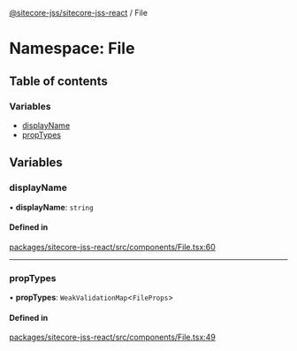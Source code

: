 [@sitecore-jss/sitecore-jss-react](../README.md) / File

# Namespace: File

## Table of contents

### Variables

- [displayName](File.md#displayname)
- [propTypes](File.md#proptypes)

## Variables

### displayName

• **displayName**: `string`

#### Defined in

[packages/sitecore-jss-react/src/components/File.tsx:60](https://github.com/Sitecore/jss/blob/a3c634085/packages/sitecore-jss-react/src/components/File.tsx#L60)

___

### propTypes

• **propTypes**: `WeakValidationMap`\<`FileProps`\>

#### Defined in

[packages/sitecore-jss-react/src/components/File.tsx:49](https://github.com/Sitecore/jss/blob/a3c634085/packages/sitecore-jss-react/src/components/File.tsx#L49)
